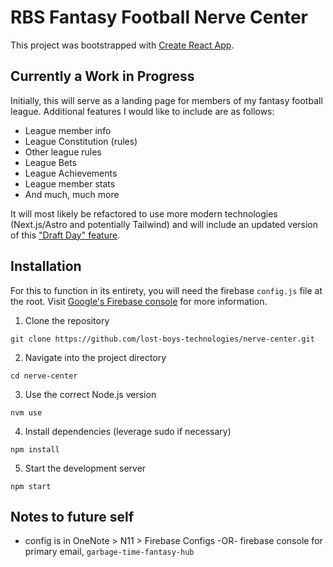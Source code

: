 # RBS Fantasy Football Nerve Center

This project was bootstrapped with [Create React App](https://github.com/facebook/create-react-app).

## Currently a Work in Progress

Initially, this will serve as a landing page for members of my fantasy football league. Additional features I would like to include are as follows:

-   League member info
-   League Constitution (rules)
-   Other league rules
-   League Bets
-   League Achievements
-   League member stats
-   And much, much more

It will most likely be refactored to use more modern technologies (Next.js/Astro and potentially Tailwind) and will include an updated version of this [ "Draft Day" feature](https://github.com/kenhoward/benched-sports-dos).

## Installation

For this to function in its entirety, you will need the firebase `config.js` file at the root. Visit [Google's Firebase console](https://console.firebase.google.com/) for more information.

1. Clone the repository
```
git clone https://github.com/lost-boys-technologies/nerve-center.git
```

2. Navigate into the project directory
```
cd nerve-center
```

3. Use the correct Node.js version
```
nvm use
```

4. Install dependencies (leverage sudo if necessary)
```
npm install
```

5. Start the development server
```
npm start
```

## Notes to future self

- config is in OneNote > N11 > Firebase Configs -OR- firebase console for primary email, `garbage-time-fantasy-hub`
